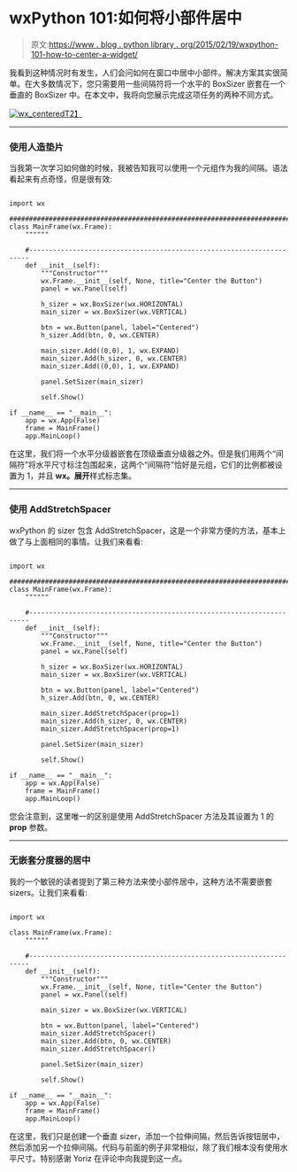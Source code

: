 # wxPython 101:如何将小部件居中

> 原文:[https://www . blog . python library . org/2015/02/19/wxpython-101-how-to-center-a-widget/](https://www.blog.pythonlibrary.org/2015/02/19/wxpython-101-how-to-center-a-widget/)

我看到这种情况时有发生，人们会问如何在窗口中居中小部件。解决方案其实很简单。在大多数情况下，您只需要用一些间隔符将一个水平的 BoxSizer 嵌套在一个垂直的 BoxSizer 中。在本文中，我将向您展示完成这项任务的两种不同方式。

[![wx_centered](../Images/8be1382882e9c4a1a5de55c666b86b62.png)T2】](https://www.blog.pythonlibrary.org/wp-content/uploads/2015/02/wx_centered.png)

* * *

### 使用人造垫片

当我第一次学习如何做的时候，我被告知我可以使用一个元组作为我的间隔。语法看起来有点奇怪，但是很有效:

```

import wx

########################################################################
class MainFrame(wx.Frame):
    """"""

    #----------------------------------------------------------------------
    def __init__(self):
        """Constructor"""
        wx.Frame.__init__(self, None, title="Center the Button")
        panel = wx.Panel(self)

        h_sizer = wx.BoxSizer(wx.HORIZONTAL)
        main_sizer = wx.BoxSizer(wx.VERTICAL)

        btn = wx.Button(panel, label="Centered")
        h_sizer.Add(btn, 0, wx.CENTER)

        main_sizer.Add((0,0), 1, wx.EXPAND)
        main_sizer.Add(h_sizer, 0, wx.CENTER)
        main_sizer.Add((0,0), 1, wx.EXPAND)

        panel.SetSizer(main_sizer)

        self.Show()

if __name__ == "__main__":
    app = wx.App(False)
    frame = MainFrame()
    app.MainLoop()

```

在这里，我们将一个水平分级器嵌套在顶级垂直分级器之外。但是我们用两个“间隔符”将水平尺寸标注包围起来，这两个“间隔符”恰好是元组，它们的比例都被设置为 1，并且 **wx。展开**样式标志集。

* * *

### 使用 AddStretchSpacer

wxPython 的 sizer 包含 AddStretchSpacer，这是一个非常方便的方法，基本上做了与上面相同的事情。让我们来看看:

```

import wx

########################################################################
class MainFrame(wx.Frame):
    """"""

    #----------------------------------------------------------------------
    def __init__(self):
        """Constructor"""
        wx.Frame.__init__(self, None, title="Center the Button")
        panel = wx.Panel(self)

        h_sizer = wx.BoxSizer(wx.HORIZONTAL)
        main_sizer = wx.BoxSizer(wx.VERTICAL)

        btn = wx.Button(panel, label="Centered")
        h_sizer.Add(btn, 0, wx.CENTER)

        main_sizer.AddStretchSpacer(prop=1)
        main_sizer.Add(h_sizer, 0, wx.CENTER)
        main_sizer.AddStretchSpacer(prop=1)

        panel.SetSizer(main_sizer)

        self.Show()

if __name__ == "__main__":
    app = wx.App(False)
    frame = MainFrame()
    app.MainLoop()

```

您会注意到，这里唯一的区别是使用 AddStretchSpacer 方法及其设置为 1 的 **prop** 参数。

* * *

### 无嵌套分度器的居中

我的一个敏锐的读者提到了第三种方法来使小部件居中，这种方法不需要嵌套 sizers。让我们来看看:

```

import wx

class MainFrame(wx.Frame):
    """"""

    #----------------------------------------------------------------------
    def __init__(self):
        """Constructor"""
        wx.Frame.__init__(self, None, title="Center the Button")
        panel = wx.Panel(self)

        main_sizer = wx.BoxSizer(wx.VERTICAL)

        btn = wx.Button(panel, label="Centered")
        main_sizer.AddStretchSpacer()
        main_sizer.Add(btn, 0, wx.CENTER)
        main_sizer.AddStretchSpacer()

        panel.SetSizer(main_sizer)

        self.Show()

if __name__ == "__main__":
    app = wx.App(False)
    frame = MainFrame()
    app.MainLoop()

```

在这里，我们只是创建一个垂直 sizer，添加一个拉伸间隔，然后告诉按钮居中，然后添加另一个拉伸间隔。代码与前面的例子非常相似，除了我们根本没有使用水平尺寸。特别感谢 Yoriz 在评论中向我提到这一点。